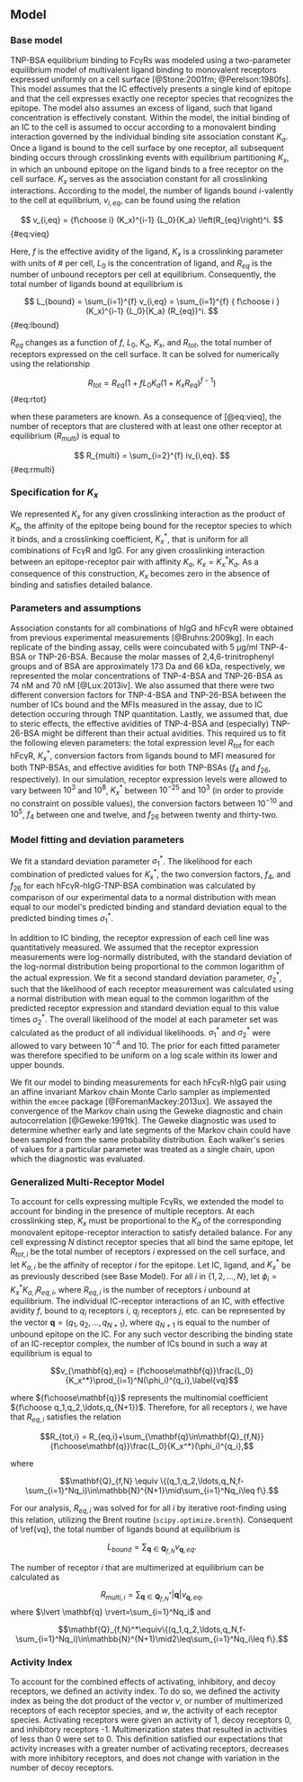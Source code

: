 ## Model

### Base model

TNP-BSA equilibrium binding to FcγRs was modeled using a two-parameter equilibrium model of multivalent ligand binding to monovalent receptors expressed uniformly on a cell surface [@Stone:2001fm; @Perelson:1980fs]. This model assumes that the IC effectively presents a single kind of epitope and that the cell expresses exactly one receptor species that recognizes the epitope. The model also assumes an excess of ligand, such that ligand concentration is effectively constant. Within the model, the initial binding of an IC to the cell is assumed to occur according to a monovalent binding interaction governed by the individual binding site association constant $K_a$. Once a ligand is bound to the cell surface by one receptor, all subsequent binding occurs through crosslinking events with equilibrium partitioning $K_x$, in which an unbound epitope on the ligand binds to a free receptor on the cell surface. $K_x$ serves as the association constant for all crosslinking interactions. According to the model, the number of ligands bound $i$-valently to the cell at equilibrium, $v_{i,eq}$, can be found using the relation

$$ v_{i,eq} = {f\choose i} (K_x)^{i-1} {L_0}{K_a} \left(R_{eq}\right)^i. $$ {#eq:vieq}

Here, $f$ is the effective avidity of the ligand, $K_x$ is a crosslinking parameter with units of # per cell, $L_0$ is the concentration of ligand, and $R_{eq}$ is the number of unbound receptors per cell at equilibrium. Consequently, the total number of ligands bound at equilibrium is

$$ L_{bound} = \sum_{i=1}^{f} v_{i,eq} = \sum_{i=1}^{f} { f\choose i } (K_x)^{i-1} {L_0}{K_a} (R_{eq})^i. $$ {#eq:lbound}

$R_{eq}$ changes as a function of $f$, $L_0$, $K_a$, $K_x$, and $R_{tot}$, the total number of receptors expressed on the cell surface. It can be solved for numerically using the relationship

$$ R_{tot} = R_{eq} \left(1+f {L_0}{K_a} (1+K_x R_{eq})^{f-1}\right) $$ {#eq:rtot}

when these parameters are known. As a consequence of [@eq:vieq], the number of receptors that are clustered with at least one other receptor at equilibrium ($R_{multi}$) is equal to

$$ R_{multi} = \sum_{i=2}^{f} iv_{i,eq}. $$ {#eq:rmulti}

### Specification for $K_x$

We represented $K_x$ for any given crosslinking interaction as the product of $K_a$, the affinity of the epitope being bound for the receptor species to which it binds, and a crosslinking coefficient, $K_x^*$, that is uniform for all combinations of FcγR and IgG. For any given crosslinking interaction between an epitope-receptor pair with affinity $K_a$, $K_x = K_x^* K_a$. As a consequence of this construction, $K_x$ becomes zero in the absence of binding and satisfies detailed balance.

### Parameters and assumptions

Association constants for all combinations of hIgG and hFcγR were obtained from previous experimental measurements [@Bruhns:2009kg]. In each replicate of the binding assay, cells were coincubated with 5 µg/ml TNP-4-BSA or TNP-26-BSA. Because the molar masses of 2,4,6-trinitrophenyl groups and of BSA are approximately 173 Da and 66 kDa, respectively, we represented the molar concentrations of TNP-4-BSA and TNP-26-BSA as 74 nM and 70 nM [@Lux:2013iv]. We also assumed that there were two different conversion factors for TNP-4-BSA and TNP-26-BSA between the number of ICs bound and the MFIs measured in the assay, due to IC detection occuring through TNP quantitation. Lastly, we assumed that, due to steric effects, the effective avidities of TNP-4-BSA and (especially) TNP-26-BSA might be different than their actual avidities. This required us to fit the following eleven parameters: the total expression level $R_{tot}$ for each hFcγR, $K_x^*$, conversion factors from ligands bound to MFI measured for both TNP-BSAs, and effective avidities for both TNP-BSAs ($f_{4}$ and $f_{26}$, respectively). In our simulation, receptor expression levels were allowed to vary between $10^3$ and $10^8$, $K_x^*$ between $10^{-25}$ and $10^3$ (in order to provide no constraint on possible values), the conversion factors between $10^{-10}$ and $10^5$, $f_4$ between one and twelve, and $f_{26}$ between twenty and thirty-two.

### Model fitting and deviation parameters

We fit a standard deviation parameter $\sigma_1^*$. The likelihood for each combination of predicted values for $K_x^*$, the two conversion factors, $f_4$, and $f_{26}$ for each hFcγR-hIgG-TNP-BSA combination was calculated by comparison of our experimental data to a normal distribution with mean equal to our model's predicted binding and standard deviation equal to the predicted binding times $\sigma_1^*$.

In addition to IC binding, the receptor expression of each cell line was quantitatively measured. We assumed that the receptor expression measurements were log-normally distributed, with the standard deviation of the log-normal distribution being proportional to the common logarithm of the actual expression. We fit a second standard deviation parameter, $\sigma_2^*$, such that the likelihood of each receptor measurement was calculated using a normal distribution with mean equal to the common logarithm of the predicted receptor expression and standard deviation equal to this value times $\sigma_2^*$. The overall likelihood of the model at each parameter set was calculated as the product of all individual likelihoods. $\sigma_1^*$ and $\sigma_2^*$ were allowed to vary between $10^{-4}$ and $10$. The prior for each fitted parameter was therefore specified to be uniform on a log scale within its lower and upper bounds.

We fit our model to binding measurements for each hFcγR-hIgG pair using an affine invariant Markov chain Monte Carlo sampler as implemented within the `emcee` package [@ForemanMackey:2013ux]. We assayed the convergence of the Markov chain using the Geweke diagnostic and chain autocorrelation [@Geweke:1991tk]. The Geweke diagnostic was used to determine whether early and late segments of the Markov chain could have been sampled from the same probability distribution. Each walker's series of values for a particular parameter was treated as a single chain, upon which the diagnostic was evaluated.

### Generalized Multi-Receptor Model

To account for cells expressing multiple FcγRs, we extended the model to account for binding in the presence of multiple receptors. At each crosslinking step, $K_x$ must be proportional to the $K_a$ of the corresponding monovalent epitope-receptor interaction to satisfy detailed balance. For any cell expressing $N$ distinct receptor species that all bind the same epitope, let $R_{tot,i}$ be the total number of receptors $i$ expressed on the cell surface, and let $K_{a,i}$ be the affinity of receptor $i$ for the epitope. Let IC, ligand, and $K_x^*$ be as previously described (see Base Model). For all $i$ in $\{1,2,\ldots,N\}$, let $\phi_i = K_x^*K_{a,i}R_{eq,i}$, where $R_{eq,i}$ is the number of receptors $i$ unbound at equilibrium. The individual IC-receptor interactions of an IC, with effective avidity $f$, bound to $q_i$ receptors $i$, $q_j$ receptors $j$, etc. can be represented by the vector $\mathbf{q}=(q_1,q_2,\ldots,q_{N+1})$, where $q_{N+1}$ is equal to the number of unbound epitope on the IC. For any such vector describing the binding state of an IC-receptor complex, the number of ICs bound in such a way at equilibrium is equal to

$$v_{\mathbf{q},eq} = {f\choose\mathbf{q}}\frac{L_0}{K_x^*}\prod_{i=1}^N(\phi_i)^{q_i},\label{vq}$$

where ${f\choose\mathbf{q}}$ represents the multinomial coefficient ${f\choose q_1,q_2,\ldots,q_{N+1}}$. Therefore, for all receptors $i$, we have that $R_{eq,i}$ satisfies the relation

$$R_{tot,i} = R_{eq,i}+\sum_{\mathbf{q}\in\mathbf{Q}_{f,N}}{f\choose\mathbf{q}}\frac{L_0}{K_x^*}(\phi_i)^{q_i},$$

where

$$\mathbf{Q}_{f,N} \equiv \{(q_1,q_2,\ldots,q_N,f-\sum_{i=1}^Nq_i)\in\mathbb{N}^{N+1}\mid\sum_{i=1}^Nq_i\leq f\}.$$

For our analysis, $R_{eq,i}$ was solved for for all $i$ by iterative root-finding using this relation, utilizing the Brent routine (`scipy.optimize.brenth`). Consequent of \ref{vq}, the total number of ligands bound at equilibrium is

$$L_{bound} = \sum_{\mathbf{q}\in\mathbf{Q}_{f,N}}v_{\mathbf{q},eq}.$$

The number of receptor $i$ that are multimerized at equilibrium can be calculated as

$$R_{multi,i}=\sum_{\mathbf{q}\in\mathbf{Q}_{f,N}^*}\lvert \mathbf{q} \rvert v_{\mathbf{q},eq}\label{donkey},$$
where $\lvert \mathbf{q} \rvert=\sum_{i=1}^Nq_i$ and

$$\mathbf{Q}_{f,N}^*\equiv\{(q_1,q_2,\ldots,q_N,f-\sum_{i=1}^Nq_i)\in\mathbb{N}^{N+1}\mid2\leq\sum_{i=1}^Nq_i\leq f\}.$$

### Activity Index

To account for the combined effects of activating, inhibitory, and decoy receptors, we defined an activity index. To do so, we defined the activity index as being the dot product of the vector $v$, or number of multimerized receptors of each receptor species, and $w$, the activity of each receptor species. Activating receptors were given an activity of 1, decoy receptors 0, and inhibitory receptors -1. Multimerization states that resulted in activities of less than 0 were set to 0. This definition satisfied our expectations that activity increases with a greater number of activating receptors, decreases with more inhibitory receptors, and does not change with variation in the number of decoy receptors.
